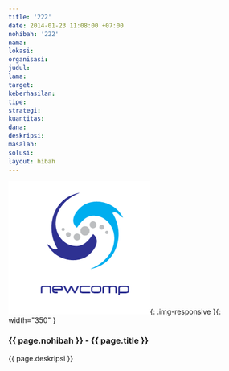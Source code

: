 ```yaml
---
title: '222'
date: 2014-01-23 11:08:00 +07:00
nohibah: '222'
nama: 
lokasi: 
organisasi: 
judul: 
lama: 
target: 
keberhasilan: 
tipe: 
strategi: 
kuantitas: 
dana: 
deskripsi: 
masalah: 
solusi: 
layout: hibah
---
```


![222](/static/img/hibahcms/222.png){: .img-responsive }{: width="350" }

### {{ page.nohibah }} - {{ page.title }}

{{ page.deskripsi }}
